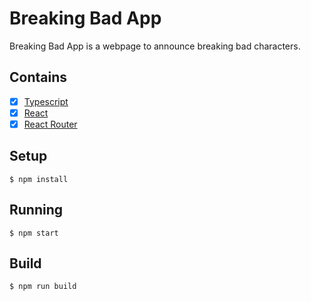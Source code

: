 # Breaking Bad App

Breaking Bad App is a webpage to announce breaking bad characters.

## Contains

- [x] [Typescript](https://www.typescriptlang.org/)
- [x] [React](https://facebook.github.io/react/)
- [x] [React Router](https://github.com/ReactTraining/react-router)

## Setup

```
$ npm install
```

## Running

```
$ npm start
```

## Build

```
$ npm run build
```
